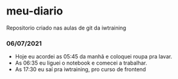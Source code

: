 # meu-diario
Repositorio criado nas aulas de git da iwtraining

### 06/07/2021 
- Hoje eu acordei as 05:45 da manhã e coloquei roupa pra lavar.
- As 06:35 eu liguei o notebook e comecei a trabalhar.
- As 17:30 eu saí pra iwtraining, pro curso de frontend
